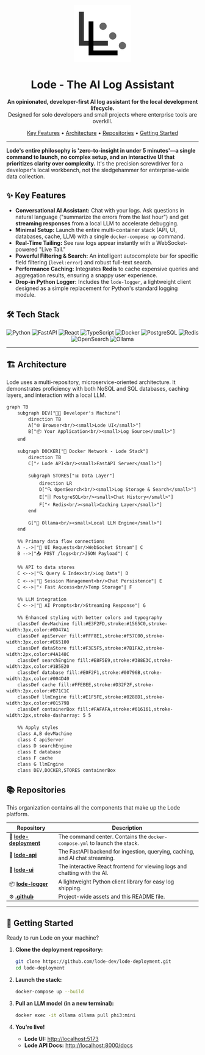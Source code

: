 <p align="center">
  <img src="https://raw.githubusercontent.com/lode-dev/.github/main/lode-logo-solid.png" alt="Lode Logo" width="150">
</p>

<h1 align="center">Lode - The AI Log Assistant</h1>

<p align="center">
  <strong>An opinionated, developer-first AI log assistant for the local development lifecycle.</strong>
  <br />
  Designed for solo developers and small projects where enterprise tools are overkill.
</p>

<p align="center">
  <a href="#key-features">Key Features</a> •
  <a href="#architecture">Architecture</a> •
  <a href="#repositories">Repositories</a> •
  <a href="#getting-started">Getting Started</a>
</p>

---

**Lode's entire philosophy is 'zero-to-insight in under 5 minutes'—a single command to launch, no complex setup, and an interactive UI that prioritizes clarity over complexity.** It's the precision screwdriver for a developer's local workbench, not the sledgehammer for enterprise-wide data collection.

## ✨ Key Features

* **Conversational AI Assistant:** Chat with your logs. Ask questions in natural language ("summarize the errors from the last hour") and get **streaming responses** from a local LLM to accelerate debugging.
* **Minimal Setup:** Launch the entire multi-container stack (API, UI, databases, cache, LLM) with a single `docker-compose up` command.
* **Real-Time Tailing:** See raw logs appear instantly with a WebSocket-powered "Live Tail."
* **Powerful Filtering & Search:** An intelligent autocomplete bar for specific field filtering (`level:error`) and robust full-text search.
* **Performance Caching:** Integrates **Redis** to cache expensive queries and aggregation results, ensuring a snappy user experience.
* **Drop-in Python Logger:** Includes the `lode-logger`, a lightweight client designed as a simple replacement for Python's standard logging module.

## 🛠️ Tech Stack

<p align="center">
  <img src="https://img.shields.io/badge/Python-3776AB?style=for-the-badge&logo=python&logoColor=white" alt="Python">
  <img src="https://img.shields.io/badge/FastAPI-009688?style=for-the-badge&logo=fastapi&logoColor=white" alt="FastAPI">
  <img src="https://img.shields.io/badge/React-20232A?style=for-the-badge&logo=react&logoColor=61DAFB" alt="React">
  <img src="https://img.shields.io/badge/TypeScript-007ACC?style=for-the-badge&logo=typescript&logoColor=white" alt="TypeScript">
  <img src="https://img.shields.io/badge/Docker-2496ED?style=for-the-badge&logo=docker&logoColor=white" alt="Docker">
  <img src="https://img.shields.io/badge/PostgreSQL-316192?style=for-the-badge&logo=postgresql&logoColor=white" alt="PostgreSQL">
  <img src="https://img.shields.io/badge/Redis-DC382D?style=for-the-badge&logo=redis&logoColor=white" alt="Redis">
  <img src="https://img.shields.io/badge/OpenSearch-005EB8?style=for-the-badge&logo=opensearch&logoColor=white" alt="OpenSearch">
  <img src="https://img.shields.io/badge/Ollama-000000?style=for-the-badge&logo=ollama&logoColor=white" alt="Ollama">
</p>

---

## 🏗️ Architecture

Lode uses a multi-repository, microservice-oriented architecture. It demonstrates proficiency with both NoSQL and SQL databases, caching layers, and interaction with a local LLM.

```mermaid
graph TB
    subgraph DEV["👩‍💻 Developer's Machine"]
        direction TB
        A["🌐 Browser<br/><small>Lode UI</small>"]
        B["📦 Your Application<br/><small>Log Source</small>"]
    end
    
    subgraph DOCKER["🐳 Docker Network - Lode Stack"]
        direction TB
        C["⚡ Lode API<br/><small>FastAPI Server</small>"]
        
        subgraph STORES["📊 Data Layer"]
            direction LR
            D["🔍 OpenSearch<br/><small>Log Storage & Search</small>"]
            E["🗄️ PostgreSQL<br/><small>Chat History</small>"]
            F["⚡ Redis<br/><small>Caching Layer</small>"]
        end
        
        G["🧠 Ollama<br/><small>Local LLM Engine</small>"]
    end
    
    %% Primary data flow connections
    A -.->|"🔄 UI Requests<br/>WebSocket Stream"| C
    B -->|"📤 POST /logs<br/>JSON Payload"| C
    
    %% API to data stores
    C <-->|"🔍 Query & Index<br/>Log Data"| D
    C <-->|"💾 Session Management<br/>Chat Persistence"| E
    C <-->|"⚡ Fast Access<br/>Temp Storage"| F
    
    %% LLM integration
    C <-->|"🤖 AI Prompts<br/>Streaming Response"| G
    
    %% Enhanced styling with better colors and typography
    classDef devMachine fill:#E3F2FD,stroke:#1565C0,stroke-width:3px,color:#0D47A1
    classDef apiServer fill:#FFF8E1,stroke:#F57C00,stroke-width:3px,color:#E65100
    classDef dataStore fill:#F3E5F5,stroke:#7B1FA2,stroke-width:2px,color:#4A148C
    classDef searchEngine fill:#E8F5E9,stroke:#388E3C,stroke-width:2px,color:#1B5E20
    classDef database fill:#E0F2F1,stroke:#00796B,stroke-width:2px,color:#004D40
    classDef cache fill:#FFEBEE,stroke:#D32F2F,stroke-width:2px,color:#B71C1C
    classDef llmEngine fill:#E1F5FE,stroke:#0288D1,stroke-width:3px,color:#01579B
    classDef containerBox fill:#FAFAFA,stroke:#616161,stroke-width:2px,stroke-dasharray: 5 5
    
    %% Apply styles
    class A,B devMachine
    class C apiServer
    class D searchEngine
    class E database
    class F cache
    class G llmEngine
    class DEV,DOCKER,STORES containerBox
```

## 📚 Repositories

This organization contains all the components that make up the Lode platform.

| Repository                                     | Description                                                                 |
| ---------------------------------------------- | --------------------------------------------------------------------------- |
| 🚀 [**lode-deployment**](https://github.com/lode-dev/lode-deployment)     | The command center. Contains the `docker-compose.yml` to launch the stack.    |
| 🧠 [**lode-api**](https://github.com/lode-dev/lode-api)                   | The FastAPI backend for ingestion, querying, caching, and AI chat streaming.  |
| 🎨 [**lode-ui**](https://github.com/lode-dev/lode-ui)                     | The interactive React frontend for viewing logs and chatting with the AI.     |
| 📦 [**lode-logger**](https://github.com/lode-dev/lode-logger)             | A lightweight Python client library for easy log shipping.                  |
| ⚙️ [**.github**](#)                    | Project-wide assets and this README file.                       |

-----

## 🚀 Getting Started

Ready to run Lode on your machine?

1.  **Clone the deployment repository:**

    ```bash
    git clone https://github.com/lode-dev/lode-deployment.git
    cd lode-deployment
    ```

2.  **Launch the stack:**

    ```bash
    docker-compose up --build
    ```

3.  **Pull an LLM model (in a new terminal):**

    ```bash
    docker exec -it ollama ollama pull phi3:mini
    ```

4.  **You're live\!**

      * **Lode UI:** [http://localhost:5173](http://localhost:5173)
      * **Lode API Docs:** [http://localhost:8000/docs](http://localhost:8000/docs)
